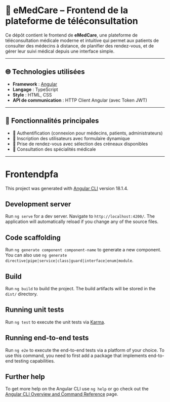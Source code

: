 # 💊 eMedCare – Frontend de la plateforme de téléconsultation

Ce dépôt contient le frontend de **eMedCare**, une plateforme de téléconsultation médicale moderne et intuitive qui permet aux patients de consulter des médecins à distance, de planifier des rendez-vous, et de gérer leur suivi médical depuis une interface simple.

---

## 🌐 Technologies utilisées

- **Framework** : [Angular](https://angular.io/)
- **Langage** : TypeScript
- **Style** : HTML, CSS
- **API de communication** : HTTP Client Angular (avec Token JWT)
---

## 🧠 Fonctionnalités principales

- 🔐 Authentification (connexion pour médecins, patients, administrateurs)
- 👤 Inscription des utilisateurs avec formulaire dynamique
- 📅 Prise de rendez-vous avec sélection des créneaux disponibles
- 📂 Consultation des spécialités médicale

---
# Frontendpfa

This project was generated with [Angular CLI](https://github.com/angular/angular-cli) version 18.1.4.

## Development server

Run `ng serve` for a dev server. Navigate to `http://localhost:4200/`. The application will automatically reload if you change any of the source files.

## Code scaffolding

Run `ng generate component component-name` to generate a new component. You can also use `ng generate directive|pipe|service|class|guard|interface|enum|module`.

## Build

Run `ng build` to build the project. The build artifacts will be stored in the `dist/` directory.

## Running unit tests

Run `ng test` to execute the unit tests via [Karma](https://karma-runner.github.io).

## Running end-to-end tests

Run `ng e2e` to execute the end-to-end tests via a platform of your choice. To use this command, you need to first add a package that implements end-to-end testing capabilities.

## Further help

To get more help on the Angular CLI use `ng help` or go check out the [Angular CLI Overview and Command Reference](https://angular.dev/tools/cli) page.
